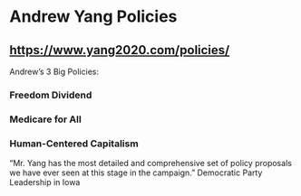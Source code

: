 # Andrew Yang Policies

## https://www.yang2020.com/policies/

Andrew’s 3 Big Policies:

### Freedom Dividend
### Medicare for All 
### Human-Centered Capitalism

“Mr. Yang has the most detailed and comprehensive set of policy proposals we have ever seen at this stage in the campaign.” Democratic Party Leadership in Iowa
